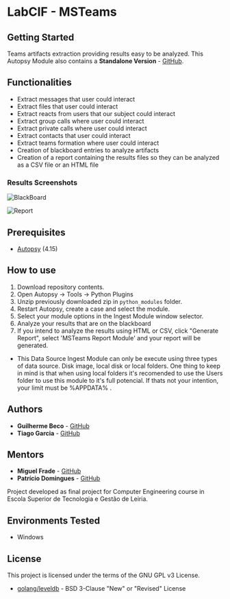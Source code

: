 # LabCIF - MSTeams

## Getting Started

Teams artifacts extraction providing results easy to be analyzed. This Autopsy Module also contains a **Standalone Version** - [GitHub](https://github.com/GuilhermeBeco/ProjetoEI).
## Functionalities

* Extract messages that user could interact
* Extract files that user could interact
* Extract reacts from users that our subject could interact
* Extract group calls where user could interact
* Extract private calls where user could interact
* Extract contacts that user could interact
* Extract teams formation where user could interact
* Creation of blackboard entries to analyze artifacts
* Creation of a report containing the results files so they can be analyzed as a CSV file or an HTML file

### Results Screenshots

![BlackBoard](https://imgur.com/mCWseew)

![Report](https://imgur.com/R7Pmtf7)

## Prerequisites

* [Autopsy](https://www.autopsy.com/download/) (4.15)

## How to use
1. Download repository contents.
2. Open Autopsy -> Tools -> Python Plugins
3. Unzip previously downloaded zip in `python_modules` folder.
4. Restart Autopsy, create a case and select the module.
5. Select your module options in the Ingest Module window selector.
6. Analyze your results that are on the blackboard
6. If you intend to analyze the results using HTML or CSV, click "Generate Report", select 'MSTeams Report Module' and your report will be generated.

* This Data Source Ingest Module can only be execute using three types of data source. Disk image, local disk or local folders. One thing to keep in mind is that when using local folders it's recomended to use the Users folder to use this module to it's full potencial. If thats not your intention, your limit must be %APPDATA% .


## Authors

* **Guilherme Beco** - [GitHub](https://github.com/GuilhermeBeco)
* **Tiago Garcia** - [GitHub](https://github.com/tiagohgarcia)

## Mentors

* **Miguel Frade** - [GitHub](https://github.com/mfrade)
* **Patrício Domingues** - [GitHub](https://github.com/PatricioDomingues)

Project developed as final project for Computer Engineering course in Escola Superior de Tecnologia e Gestão de Leiria.

## Environments Tested

* Windows 

## License

This project is licensed under the terms of the GNU GPL v3 License.

* [golang/leveldb](https://github.com/golang/leveldb) - BSD 3-Clause "New" or "Revised" License
